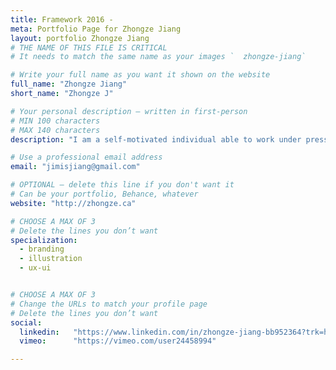 ```yaml
---
title: Framework 2016 -
meta: Portfolio Page for Zhongze Jiang
layout: portfolio Zhongze Jiang
# THE NAME OF THIS FILE IS CRITICAL
# It needs to match the same name as your images `  zhongze-jiang`

# Write your full name as you want it shown on the website
full_name: "Zhongze Jiang"
short_name: "Zhongze J"

# Your personal description — written in first-person
# MIN 100 characters
# MAX 140 characters
description: "I am a self-motivated individual able to work under pressure and capable of multi-tasking with great attention to detail. I am a energetic, sociable person that contributes to a pleasant and friendly work environment"

# Use a professional email address
email: "jimisjiang@gmail.com"

# OPTIONAL — delete this line if you don't want it
# Can be your portfolio, Behance, whatever
website: "http://zhongze.ca"

# CHOOSE A MAX OF 3
# Delete the lines you don’t want
specialization:
  - branding
  - illustration
  - ux-ui


# CHOOSE A MAX OF 3
# Change the URLs to match your profile page
# Delete the lines you don’t want
social:
  linkedin:   "https://www.linkedin.com/in/zhongze-jiang-bb952364?trk=hp-identity-name"
  vimeo:      "https://vimeo.com/user24458994"

---
```

